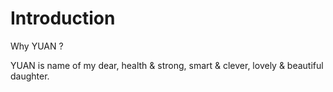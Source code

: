 # Introduction

Why YUAN ?

YUAN is name of my dear, health & strong, smart & clever, lovely & beautiful daughter.
